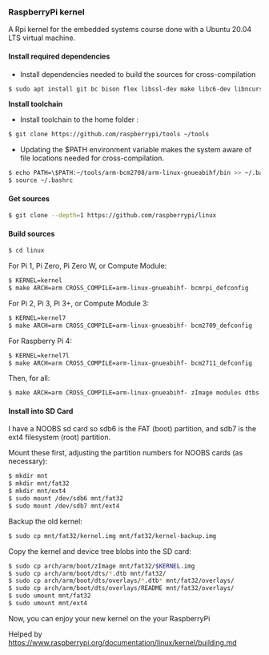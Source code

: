 ### RaspberryPi kernel
A Rpi kernel for the embedded systems course done with a Ubuntu 20.04 LTS virtual machine.

#### **Install required dependencies**

  - Install dependencies needed to build the sources for cross-compilation
```sh
$ sudo apt install git bc bison flex libssl-dev make libc6-dev libncurses5-dev
```
**Install toolchain**

  - Install toolchain to the home folder :
```sh
$ git clone https://github.com/raspberrypi/tools ~/tools
```

  - Updating the $PATH environment variable makes the system aware of file locations needed for cross-compilation.
```sh
$ echo PATH=\$PATH:~/tools/arm-bcm2708/arm-linux-gnueabihf/bin >> ~/.bashrc
$ source ~/.bashrc
```

#### **Get sources**

```sh
$ git clone --depth=1 https://github.com/raspberrypi/linux
```

#### Build sources

```sh
$ cd linux
```
For Pi 1, Pi Zero, Pi Zero W, or Compute Module:
```sh
$ KERNEL=kernel
$ make ARCH=arm CROSS_COMPILE=arm-linux-gnueabihf- bcmrpi_defconfig
```
For Pi 2, Pi 3, Pi 3+, or Compute Module 3:
```sh
$ KERNEL=kernel7
$ make ARCH=arm CROSS_COMPILE=arm-linux-gnueabihf- bcm2709_defconfig
```
For Raspberry Pi 4:
```sh
$ KERNEL=kernel7l
$ make ARCH=arm CROSS_COMPILE=arm-linux-gnueabihf- bcm2711_defconfig
```
Then, for all:
```sh
$ make ARCH=arm CROSS_COMPILE=arm-linux-gnueabihf- zImage modules dtbs
```

#### Install into SD Card

I have a NOOBS sd card so sdb6 is the FAT (boot) partition, and sdb7 is the ext4 filesystem (root) partition.

Mount these first, adjusting the partition numbers for NOOBS cards (as necessary):
```sh
$ mkdir mnt
$ mkdir mnt/fat32
$ mkdir mnt/ext4
$ sudo mount /dev/sdb6 mnt/fat32
$ sudo mount /dev/sdb7 mnt/ext4
```

Backup the old kernel:
```sh
$ sudo cp mnt/fat32/kernel.img mnt/fat32/kernel-backup.img
```

Copy the kernel and device tree blobs into the SD card:
```sh
$ sudo cp arch/arm/boot/zImage mnt/fat32/$KERNEL.img
$ sudo cp arch/arm/boot/dts/*.dtb mnt/fat32/
$ sudo cp arch/arm/boot/dts/overlays/*.dtb* mnt/fat32/overlays/
$ sudo cp arch/arm/boot/dts/overlays/README mnt/fat32/overlays/
$ sudo umount mnt/fat32
$ sudo umount mnt/ext4
```

Now, you can enjoy your new kernel on the your RaspberryPi

Helped by https://www.raspberrypi.org/documentation/linux/kernel/building.md 
